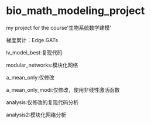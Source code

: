 # bio_math_modeling_project
my project for the course'生物系统数学建模'

梯度累计：Edge GATs


lv_model_best:复现代码

modular_networks:模块化网络

a_mean_only:仅修改<a>

a_mean_only_modi:仅修改<a>，使用非线性激活函数

analysis:仅修改<a>的复现代码分析

analysis2:模块化网络分析
